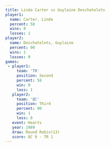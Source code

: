 ```yaml
---
title: Linda Carter vs Guylaine Deschatelets
player1:                      
  name: Carter, Linda         
  percent: 58                 
  wins: 0                     
  losses: 1                   
player2:                      
  name: Deschatelets, Guylaine
  percent: 90                 
  wins: 1                     
  losses: 0                   
games:
 - player1:          
     team: 'TR'      
     position: Second
     percent: 58     
     win: 0          
     loss: 1         
   player2:         
     team: 'QC'     
     position: Third
     percent: 90    
     win: 1         
     loss: 0        
   event: Hearts        
   year: 1989           
   draw: Round Robin(13)
   score: QC 9 - TR 1   
---
```


